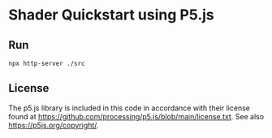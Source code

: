 # Shader Quickstart using P5.js 

## Run

```
npx http-server ./src
```

## License

The p5.js library is included in this code in accordance with their license
found at https://github.com/processing/p5.js/blob/main/license.txt.
See also https://p5js.org/copyright/.